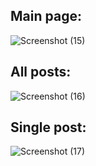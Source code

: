 ## Main page:
![Screenshot (15)](https://github.com/Stanojoski02/django-projects/assets/97593843/fb993297-a9da-4b98-bcbe-008296887320)
## All posts:
![Screenshot (16)](https://github.com/Stanojoski02/django-projects/assets/97593843/427d459f-e002-4e8b-a18d-741f4edd6b1e)
## Single post: 
![Screenshot (17)](https://github.com/Stanojoski02/django-projects/assets/97593843/002d353d-94cd-4e10-96d8-fecda35bcc92)
